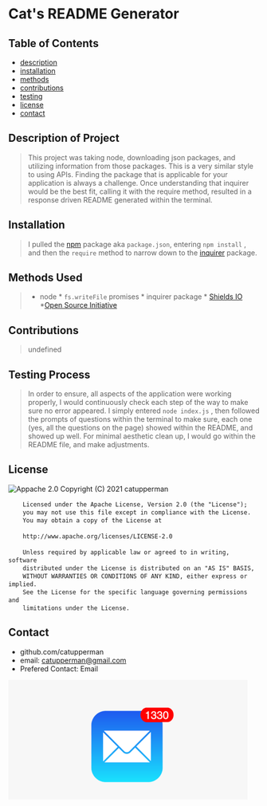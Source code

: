 
# Cat's README Generator
## Table of Contents
* [description](#description)
* [installation](#installation)
* [methods](#methods)
* [contributions](#contributions)
* [testing](#testing)
* [license](#license)
* [contact](#contact)


## Description of Project
> This project was taking node, downloading json packages, and utilizing information from those packages.  This is a very similar style to using APIs.  Finding the package that is applicable for your application is always a challenge.  Once understanding that inquirer would be the best fit, calling it with the require method, resulted in a response driven README generated within the terminal.
## Installation
> I pulled the [npm](https://www.npmjs.com/) package aka ```package.json```, entering ```npm install``` , and then the ```require``` method to narrow down to the [inquirer](https://www.npmjs.com/package/inquirer) package.
## Methods Used
> * node * ```fs.writeFile```  promises  * inquirer package * [Shields IO](https://shields.io/category/license) *[Open Source Initiative](https://opensource.org/licenses/BSD-3-Clause) 
## Contributions
> undefined
## Testing Process
> In order to ensure, all aspects of the application were working properly, I would continuously check each step of the way to make sure no error appeared.  I simply entered ```node index.js``` , then followed the prompts of questions within the terminal to make sure, each one (yes, all the questions on the page) showed within the README, and showed up well. For minimal aesthetic clean up, I would go within the README file, and make adjustments. 
## License
![Appache 2.0](https://img.shields.io/badge/License-Appache%202.0-blue)
Copyright (C) 2021 catupperman

        Licensed under the Apache License, Version 2.0 (the "License");
        you may not use this file except in compliance with the License.
        You may obtain a copy of the License at
        
        http://www.apache.org/licenses/LICENSE-2.0
        
        Unless required by applicable law or agreed to in writing, software
        distributed under the License is distributed on an "AS IS" BASIS,
        WITHOUT WARRANTIES OR CONDITIONS OF ANY KIND, either express or implied.
        See the License for the specific language governing permissions and
        limitations under the License.
## Contact
* github.com/catupperman
* email:  catupperman@gmail.com
* Prefered Contact: Email 


![Email](./images/email.gif)
            